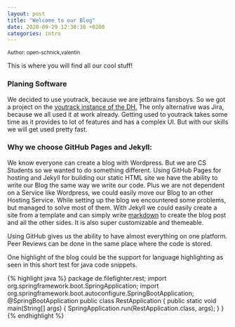 ```yaml
---
layout: post
title: "Welcome to our Blog"
date: 2020-09-29 12:38:38 +0200
categories: intro
---
```

<p><small>Author: open-schnick,valentin</small></p>
This is where you will find all our cool stuff!



### Planing Software

We decided to use youtrack, because we are jetbrains fansboys. 
So we got a project on the [youtrack instance of the DH.](https://dhbw-karlsruhe.myjetbrains.com/)
The only alternative was Jira, because we all used it at work already.
Getting used to youtrack takes some time as it provides to lot of features and has a complex UI.
But with our skills we will get used pretty fast.


### Why we choose GitHub Pages and Jekyll:
We know everyone can create a blog with Wordpress. But we are CS Students so we wanted to do something different.
Using GitHub Pages for hosting and Jekyll for building our static HTML site we have the ability to write our Blog the same way we write our code.
Plus we are not dependent on a Service like Wordpress, we could easily move our Blog to an other Hosting Service.
While setting up the blog we encountered some problems, but managed to solve most of them.
With Jekyll we could easily create a site from a template and can simply write [markdown](https://www.markdownguide.org/) to create the blog post and all the other sides. It is also super customizable and themeable.

Using GitHub gives us the ability to have almost everything on one platform. Peer Reviews can be done in the same place where the code is stored.


One highlight of the blog could be the support for language highlighting as seen in this short test for java code snippets.

{% highlight java %}
package de.filefighter.rest;
import org.springframework.boot.SpringApplication;
import org.springframework.boot.autoconfigure.SpringBootApplication;
@SpringBootApplication
public class RestApplication {
	public static void main(String[] args) {
		SpringApplication.run(RestApplication.class, args);
	}
}
{% endhighlight %}

